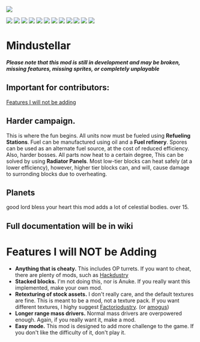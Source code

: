 <a href="https://github.com/staticalliam7/mindustryplusplus/graphs/contributors">
  <img src="https://contrib.rocks/image?repo=staticalliam7/mindustryplusplus" />
</a>

![](https://img.shields.io/discord/879326189183975445?style=for-the-badge) ![](https://img.shields.io/github/languages/top/staticalliam7/mindustryplusplus?style=for-the-badge) ![](https://img.shields.io/github/issues/staticalliam7/mindustryplusplus?style=for-the-badge) ![](https://img.shields.io/github/issues-pr/staticalliam7/mindustryplusplus?style=for-the-badge) ![](https://img.shields.io/github/issues-closed-raw/staticalliam7/mindustryplusplus?style=for-the-badge) ![](https://img.shields.io/github/issues-pr-closed-raw/staticalliam7/mindustryplusplus?style=for-the-badge) ![](https://img.shields.io/github/labels/staticalliam7/mindustryplusplus/help%20wanted?style=for-the-badge) ![](https://img.shields.io/github/license/staticalliam7/mindustryplusplus?style=for-the-badge) ![](https://img.shields.io/github/forks/staticalliam7/mindustryplusplus?style=for-the-badge) ![](https://img.shields.io/github/stars/staticalliam7/mindustryplusplus?style=for-the-badge) ![](https://img.shields.io/github/v/release/staticalliam7/mindustryplusplus?include_prereleases&style=for-the-badge) ![](https://img.shields.io/github/commit-activity/m/staticalliam7/mindustryplusplus/master?style=for-the-badge)

# Mindustellar
***Please note that this mod is still in development and may be broken, missing features, missing sprites, or completely unplayable***

## Important for contributors:

[Features I will not be adding](README.md#features-i-will-not-be-adding)




## Harder campaign.
This is where the fun begins. All units now must be fueled using **Refueling Stations**. Fuel can be manufactured using oil and a **Fuel refinery**. Spores can be used as an alternate fuel source, at the cost of reduced efficiency. Also, harder bosses. All parts now heat to a certain degree, This can be solved by using **Radiator Panels**. Most low-tier blocks can heat safely (at a lower efficiency), however, higher tier blocks can, and will, cause damage to surronding blocks due to overheating.

## Planets
good lord bless your heart this mod adds a lot of celestial bodies. over 15.





## Full documentation will be in wiki

# Features I will NOT be Adding
- **Anything that is cheaty.** This includes OP turrets. If you want to cheat, there are plenty of mods, such as [Hackdustry](https://github.com/Gdeft/hackdustry)
- **Stacked blocks.** I'm not doing this, nor is Anuke. If you really want this implemented, make your own mod.
- **Retexturing of stock assets.** I don't really care, and the default textures are fine. This is meant to be a mod, not a texture pack. If you want different textures, I highy suggest [Factoriodustry](https://github.com/Xeloboyo/Factoriodustry). (or [amogus](https://github.com/staticalliam7/amogus/))
- **Longer range mass drivers.** Normal mass drivers are overpowered enough. Again, if you really want it, make a mod.
- **Easy mode.** This mod is designed to add more challenge to the game. If you don't like the difficulty of it, don't play it. 


